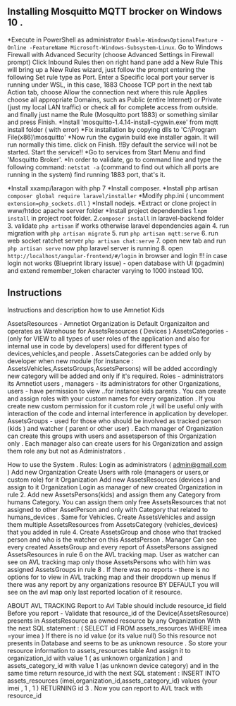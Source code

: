 ## Installing Mosquitto MQTT brocker on Windows 10 .
*Execute in PowerShell as administrator `Enable-WindowsOptionalFeature -Online -FeatureName Microsoft-Windows-Subsystem-Linux`. 
 Go to Windows Firewall with Advanced Security  (choose Advanced Settings in Firewall prompt)
 Click Inbound Rules then on right hand pane  add a New Rule 
 This will bring up a  New Rules wizard, just follow the prompt entering the following
 Set rule type as Port.
 Enter a Specific local port your server is running under WSL, in this case, 1883
 Choose TCP port
 in the next tab Action tab, choose Allow the connection
 next where this rule Applies choose all appropriate Domains, such as Public (entire Internet) or Private (just my local LAN traffic) or check all for complete access from outside.
 and finally just name the Rule (Mosquitto port 1883) or something similar and press Finish.
*Install 'mosquitto-1.4.14-install-cygwin.exe' from mqtt install folder ( with error)
*Fix installation by copying dlls to 'C:\Program File(x86)\mosquitto' 
*Now run the cygwin build exe installer again. It will run normally this time. click on Finish.
 !!By default the service will not be started. Start the service!!
*Go to services from Start Menu and find 'Mosquitto Broker'.
*In order to validate, go to command line and type the following command: `netstat -a` (command to find out which all ports are running in the system) find running 1883 port, that's it.

*Install xxamp/laragon with php 7
*Install composer.
*Install php artisan `composer global require laravel/installer`
*Modify php.ini ( uncomment `extension=php_sockets.dll` )
*Install nodejs.
*Extract or clone project in www/htdoc apache server folder
*Install project dependendies 
 1.`npm install` in project root folder.
 2.`composer install` in laravel-backend folder
 3. validate `php artisan` if works otherwise laravel dependencies again
 4. run migration with `php artisan migrate`
 5. run `php artisan mqtt:serve`
 6. run web socket ratchet server `php artisan chat:serve`
 7. open new tab and run `php artisan serve` now php laravel server is running
 8. open `http://localhost/angular-frontend/#/login` in browser and login !!! in case login not works (Blueprint library issue) - open database with UI (pgadmin) and extend remember_token character varying to 1000 instead 100.


## Instructions 
Instructions and description how to use Amnetiot Kids


 AssetsResources - Amnetiot Organization is Default Organizaiton and operates as Warehouse for AssetsResources ( Devices ) 
 AssetsCategories -(only for VIEW to all types of user roles of the application and also for internal use in code by developers) used for different types of devices,vehicles,and people . 
 AssetsCategories can be added only by developer when new module
 (for instance : AssetsVehicles,AssetsGroups,AssetsPersons) will be added accordingly new category will be added and only if it's required.
Roles  - administrators its Amnetiot users , managers - its administrators for other Organizations, users - have permission to view ..for instance kids parents .
You can create and assign roles with your custom names for every organization .
If you create new custom permission for it custom role ,it will be useful only with interaction of the code and internal interference in application by developer.
AssetsGroups - used for those who should be involved as tracked person (kids ) and watcher ( parent or other user) . Each manager of Organization can create this groups with users and assetsperson of this Organization only .
 Each manager also can create users for his Organization and assign them role any but not as Administrators .


How to use the System .
Rules:
Login as administrators ( admin@gmail.com )
Add new Organization
Create Users with role (managers or users,or custom role) for it Organization
Add new AssetsResources (devices ) and assign to it Organization
Login as manager of new created Organization in rule 2.
Add new AssetsPersons(kids)  and assign them any Category from humans Category. You can assign them only free  AssetsResources that not assigned to other AssetPerson and only with Category that related to humans_devices .
Same for Vehicles. Create AssetsVehicles and assign them multiple AssetsResources from AssetsCategory (vehicles_devices) that you added in rule 4. 
Create AssetsGroup and chose who that tracked person and who is the watcher on this AssetsPerson .
Manager Can see every created AssetsGroup and every report of AssetsPersons assigned AssetsResources in rule 6 on the AVL tracking map.
User as watcher can see on AVL tracking map only those  AssetsPersons who with him was assigned AssetsGroups in rule 8 .
If there was no reports - there is no options for to view in AVL tracking map and their dropdown up menus
If there was any report by any organizations resource BY DEFAULT you will see on the avl map only last reported location of it resource.
                



  ABOUT AVL TRACKING
Report to Avl Table should include resource_id field
Before you report - 
Validate that resource_id of the Device(AssetsResource) presents in AssetsResource as owned resource by any Organization
With the next SQL statement : 
( SELECT id FROM assets_resources WHERE imea =your imea )
If there is no id value (or its value null) So this resource not presents in Database and seems to be as unknown resource . 
So store your resource information to assets_resources table And assign it to organization_id with value 1 ( as unknown organization ) and 
 assets_category_id with value 1 (as unknown device category) and in the same time return resource_id with the next SQL statement :
INSERT INTO assets_resources (imei,organization_id,assets_category_id) 
values (your imei , 1 , 1 ) RETURNING id
    3 . Now you can report to AVL track with resource_id


